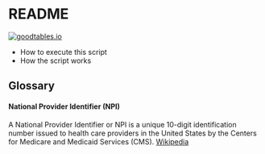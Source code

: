 # README

[![goodtables.io](https://goodtables.io/badge/github/gabelula/propublica.svg)](https://goodtables.io/github/gabelula/propublica)

* How to execute this script
* How the script works


## Glossary

#### National Provider Identifier (NPI)

A National Provider Identifier or NPI is a unique 10-digit identification number issued to health care providers in the United States by the Centers for Medicare and Medicaid Services (CMS). [Wikipedia](https://en.wikipedia.org/wiki/National_Provider_Identifier)

